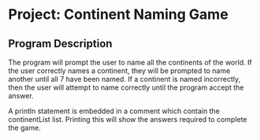 # Project: Continent Naming Game

## Program Description
The program will prompt the user to name all the continents of the world. If the user correctly names a continent, they will be prompted to name another until all 7 have been named. If a continent is named incorrectly, then the user will attempt to name correctly until the program accept the answer.

A println statement is embedded in a comment which contain the continentList list. Printing this will show the answers required to complete the game.
